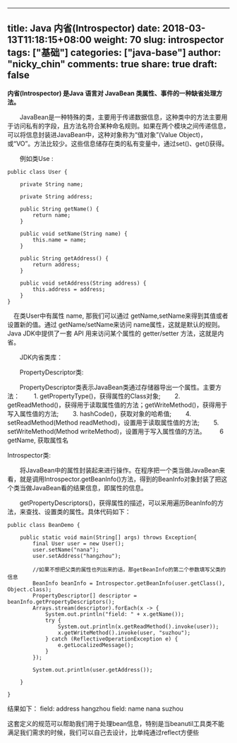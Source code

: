 

---
title: Java 内省(Introspector)
date: 2018-03-13T11:18:15+08:00
weight: 70
slug: introspector
tags: ["基础"]
categories: ["java-base"]
author: "nicky_chin"
comments: true
share: true
draft: false
---




**内省(Introspector) 是Java 语言对 JavaBean 类属性、事件的一种缺省处理方法。**

　　JavaBean是一种特殊的类，主要用于传递数据信息，这种类中的方法主要用于访问私有的字段，且方法名符合某种命名规则。如果在两个模块之间传递信息，可以将信息封装进JavaBean中，这种对象称为“值对象”(Value Object)，或“VO”。方法比较少。这些信息储存在类的私有变量中，通过set()、get()获得。

　　例如类Use :
```
public class User {

    private String name;

    private String address;

    public String getName() {
        return name;
    }

    public void setName(String name) {
        this.name = name;
    }

    public String getAddress() {
        return address;
    }

    public void setAddress(String address) {
        this.address = address;
    }
}
```
　在类User中有属性 name, 那我们可以通过 getName,setName来得到其值或者设置新的值。通过 getName/setName来访问 name属性，这就是默认的规则。 Java JDK中提供了一套 API 用来访问某个属性的 getter/setter 方法，这就是内省。

　　JDK内省类库：

　　PropertyDescriptor类:

　　PropertyDescriptor类表示JavaBean类通过存储器导出一个属性。主要方法：
    　　1. getPropertyType()，获得属性的Class对象;
    　　2. getReadMethod()，获得用于读取属性值的方法；getWriteMethod()，获得用于写入属性值的方法;
    　　3. hashCode()，获取对象的哈希值;
    　　4. setReadMethod(Method readMethod)，设置用于读取属性值的方法;
    　　5. setWriteMethod(Method writeMethod)，设置用于写入属性值的方法。
               　　6 getName, 获取属性名


Introspector类:

　　将JavaBean中的属性封装起来进行操作。在程序把一个类当做JavaBean来看，就是调用Introspector.getBeanInfo()方法，得到的BeanInfo对象封装了把这个类当做JavaBean看的结果信息，即属性的信息。

　　getPropertyDescriptors()，获得属性的描述，可以采用遍历BeanInfo的方法，来查找、设置类的属性。具体代码如下：

```
public class BeanDemo {

    public static void main(String[] args) throws Exception{
        final User user = new User();
        user.setName("nana");
        user.setAddress("hangzhou");

        //如果不想把父类的属性也列出来的话，那getBeanInfo的第二个参数填写父类的信息
        BeanInfo beanInfo = Introspector.getBeanInfo(user.getClass(), Object.class);
        PropertyDescriptor[] descriptor = beanInfo.getPropertyDescriptors();
        Arrays.stream(descriptor).forEach(x -> {
            System.out.println("field: " + x.getName());
            try {
                System.out.println(x.getReadMethod().invoke(user));
                x.getWriteMethod().invoke(user, "suzhou");
            } catch (ReflectiveOperationException e) {
                e.getLocalizedMessage();
            }
        });

        System.out.println(user.getAddress());

    }

}
```
结果如下：
field: address
hangzhou
field: name
nana
suzhou

这套定义的规范可以帮助我们用于处理bean信息，特别是当beanutil工具类不能满足我们需求的时候，我们可以自己去设计，比单纯通过reflect方便些

